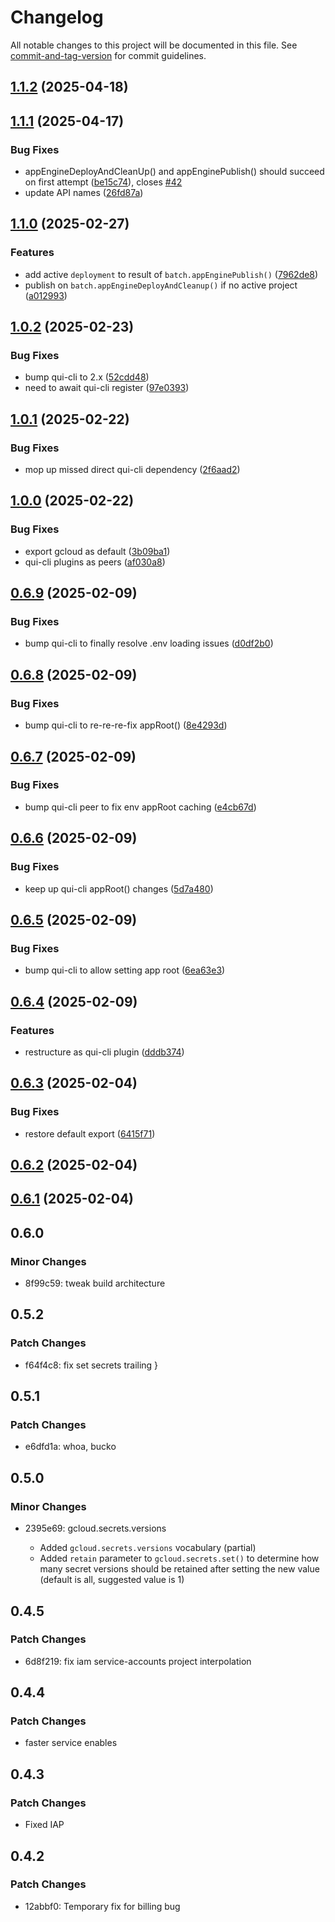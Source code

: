 # Changelog

All notable changes to this project will be documented in this file. See [commit-and-tag-version](https://github.com/absolute-version/commit-and-tag-version) for commit guidelines.

## [1.1.2](https://github.com/battis/partly-gcloudy/compare/v1.1.1...v1.1.2) (2025-04-18)

## [1.1.1](https://github.com/battis/partly-gcloudy/compare/v1.1.0...v1.1.1) (2025-04-17)


### Bug Fixes

* appEngineDeployAndCleanUp() and appEnginePublish() should succeed on first attempt ([be15c74](https://github.com/battis/partly-gcloudy/commit/be15c74384acea10b792a9fd10918bbaeaf99488)), closes [#42](https://github.com/battis/partly-gcloudy/issues/42)
* update API names ([26fd87a](https://github.com/battis/partly-gcloudy/commit/26fd87a2991786bb5d64a6979c6906011d7a8ed1))

## [1.1.0](https://github.com/battis/partly-gcloudy/compare/v1.0.2...v1.1.0) (2025-02-27)


### Features

* add active `deployment` to result of `batch.appEnginePublish()` ([7962de8](https://github.com/battis/partly-gcloudy/commit/7962de875e3b99d1efb6028258ef32feca2c710a))
* publish on `batch.appEngineDeployAndCleanup()` if no active project ([a012993](https://github.com/battis/partly-gcloudy/commit/a01299373308912d6f2b3898484a4182f5cb2d07))

## [1.0.2](https://github.com/battis/partly-gcloudy/compare/v1.0.1...v1.0.2) (2025-02-23)


### Bug Fixes

* bump qui-cli to 2.x ([52cdd48](https://github.com/battis/partly-gcloudy/commit/52cdd48c353ff8b2c30e97f658c49236063137dd))
* need to await qui-cli register ([97e0393](https://github.com/battis/partly-gcloudy/commit/97e03935ebab6120e1b4edbd5232e8f13c884915))

## [1.0.1](https://github.com/battis/partly-gcloudy/compare/v1.0.0...v1.0.1) (2025-02-22)


### Bug Fixes

* mop up missed direct qui-cli dependency ([2f6aad2](https://github.com/battis/partly-gcloudy/commit/2f6aad2ac1cd828c554eeeba4249d8169e6f4623))

## [1.0.0](https://github.com/battis/partly-gcloudy/compare/v0.6.9...v1.0.0) (2025-02-22)


### Bug Fixes

* export gcloud as default ([3b09ba1](https://github.com/battis/partly-gcloudy/commit/3b09ba1457997996bebfec7c0099ef5ec546fcb2))
* qui-cli plugins as peers ([af030a8](https://github.com/battis/partly-gcloudy/commit/af030a884dfdc2a2dfb0c7c93f03a4e3d56a376e))

## [0.6.9](https://github.com/battis/partly-gcloudy/compare/v0.6.8...v0.6.9) (2025-02-09)


### Bug Fixes

* bump qui-cli to finally resolve .env loading issues ([d0df2b0](https://github.com/battis/partly-gcloudy/commit/d0df2b03ab66aacb4b4fdb3d168c13d4e59fe1d4))

## [0.6.8](https://github.com/battis/partly-gcloudy/compare/v0.6.7...v0.6.8) (2025-02-09)


### Bug Fixes

* bump qui-cli to re-re-re-fix appRoot() ([8e4293d](https://github.com/battis/partly-gcloudy/commit/8e4293daa8c26fbabec28d06d06384be808ede4f))

## [0.6.7](https://github.com/battis/partly-gcloudy/compare/v0.6.6...v0.6.7) (2025-02-09)


### Bug Fixes

* bump qui-cli peer to fix env appRoot caching ([e4cb67d](https://github.com/battis/partly-gcloudy/commit/e4cb67d42b9a486f2ccde92d6e59840bbb772399))

## [0.6.6](https://github.com/battis/partly-gcloudy/compare/v0.6.5...v0.6.6) (2025-02-09)


### Bug Fixes

* keep up qui-cli appRoot() changes ([5d7a480](https://github.com/battis/partly-gcloudy/commit/5d7a48055ced95f0c4f736b19ab299485a765fe2))

## [0.6.5](https://github.com/battis/partly-gcloudy/compare/v0.6.4...v0.6.5) (2025-02-09)


### Bug Fixes

* bump qui-cli to allow setting app root ([6ea63e3](https://github.com/battis/partly-gcloudy/commit/6ea63e34f3cd54e1922bdcf272d7f53df38b7838))

## [0.6.4](https://github.com/battis/partly-gcloudy/compare/v0.6.3...v0.6.4) (2025-02-09)


### Features

* restructure as qui-cli plugin ([dddb374](https://github.com/battis/partly-gcloudy/commit/dddb374e480dfd87d5f91650bbe7cca12d37b43e))

## [0.6.3](https://github.com/battis/partly-gcloudy/compare/v0.6.2...v0.6.3) (2025-02-04)


### Bug Fixes

* restore default export ([6415f71](https://github.com/battis/partly-gcloudy/commit/6415f718706b5dcc335382ff5bdc585b16f0a84a))

## [0.6.2](https://github.com/battis/partly-gcloudy/compare/v0.6.1...v0.6.2) (2025-02-04)

## [0.6.1](https://github.com/battis/partly-gcloudy/compare/v0.6.0...v0.6.1) (2025-02-04)

## 0.6.0

### Minor Changes

- 8f99c59: tweak build architecture

## 0.5.2

### Patch Changes

- f64f4c8: fix set secrets trailing }

## 0.5.1

### Patch Changes

- e6dfd1a: whoa, bucko

## 0.5.0

### Minor Changes

- 2395e69: gcloud.secrets.versions

  - Added `gcloud.secrets.versions` vocabulary (partial)
  - Added `retain` parameter to `gcloud.secrets.set()` to determine how many secret versions should be retained after setting the new value (default is all, suggested value is 1)

## 0.4.5

### Patch Changes

- 6d8f219: fix iam service-accounts project interpolation

## 0.4.4

### Patch Changes

- faster service enables

## 0.4.3

### Patch Changes

- Fixed IAP

## 0.4.2

### Patch Changes

- 12abbf0: Temporary fix for billing bug
